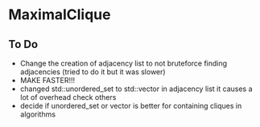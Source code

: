 # MaximalClique

## To Do

* Change the creation of adjacency list to not bruteforce finding adjacencies (tried to do it but it was slower)
* MAKE FASTER!!!
* changed std::unordered_set to std::vector in adjacency list it causes a lot of overhead check others
* decide if unordered_set or vector is better for containing cliques in algorithms